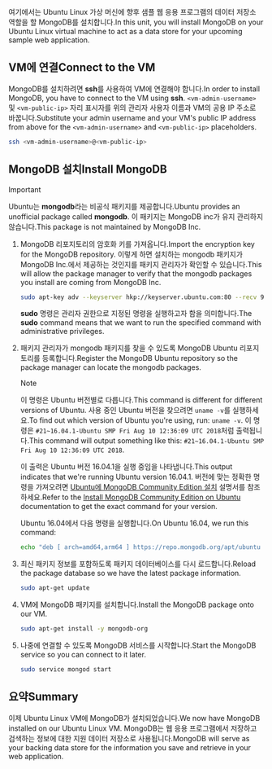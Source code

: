 <span data-ttu-id="547a1-101">여기에서는 Ubuntu Linux 가상 머신에 향후 샘플 웹 응용 프로그램의 데이터 저장소 역할을 할 MongoDB를 설치합니다.</span><span class="sxs-lookup"><span data-stu-id="547a1-101">In this unit, you will install MongoDB on your Ubuntu Linux virtual machine to act as a data store for your upcoming sample web application.</span></span>

## <a name="connect-to-the-vm"></a><span data-ttu-id="547a1-102">VM에 연결</span><span class="sxs-lookup"><span data-stu-id="547a1-102">Connect to the VM</span></span>

<span data-ttu-id="547a1-103">MongoDB를 설치하려면 **ssh**를 사용하여 VM에 연결해야 합니다.</span><span class="sxs-lookup"><span data-stu-id="547a1-103">In order to install MongoDB, you have to connect to the VM using **ssh**.</span></span> <span data-ttu-id="547a1-104">`<vm-admin-username>` 및 `<vm-public-ip>` 자리 표시자를 위의 관리자 사용자 이름과 VM의 공용 IP 주소로 바꿉니다.</span><span class="sxs-lookup"><span data-stu-id="547a1-104">Substitute your admin username and your VM's public IP address from above for the `<vm-admin-username>` and `<vm-public-ip>` placeholders.</span></span>

```bash
ssh <vm-admin-username>@<vm-public-ip>
```

## <a name="install-mongodb"></a><span data-ttu-id="547a1-105">MongoDB 설치</span><span class="sxs-lookup"><span data-stu-id="547a1-105">Install MongoDB</span></span>

> [!Important]
> <span data-ttu-id="547a1-106">Ubuntu는 **mongodb**라는 비공식 패키지를 제공합니다.</span><span class="sxs-lookup"><span data-stu-id="547a1-106">Ubuntu provides an unofficial package called **mongodb**.</span></span> <span data-ttu-id="547a1-107">이 패키지는 MongoDB inc가 유지 관리하지 않습니다.</span><span class="sxs-lookup"><span data-stu-id="547a1-107">This package is not maintained by MongoDB Inc.</span></span>

1. <span data-ttu-id="547a1-108">MongoDB 리포지토리의 암호화 키를 가져옵니다.</span><span class="sxs-lookup"><span data-stu-id="547a1-108">Import the encryption key for the MongoDB repository.</span></span> <span data-ttu-id="547a1-109">이렇게 하면 설치하는 mongodb 패키지가 MongoDB Inc.에서 제공하는 것인지를 패키지 관리자가 확인할 수 있습니다.</span><span class="sxs-lookup"><span data-stu-id="547a1-109">This will allow the package manager to verify that the mongodb packages you install are coming from MongoDB Inc.</span></span>

    ```bash
    sudo apt-key adv --keyserver hkp://keyserver.ubuntu.com:80 --recv 9DA31620334BD75D9DCB49F368818C72E52529D4
    ```

    <span data-ttu-id="547a1-110">**sudo** 명령은 관리자 권한으로 지정된 명령을 실행하고자 함을 의미합니다.</span><span class="sxs-lookup"><span data-stu-id="547a1-110">The **sudo** command means that we want to run the specified command with administrative privileges.</span></span>

1. <span data-ttu-id="547a1-111">패키지 관리자가 mongodb 패키지를 찾을 수 있도록 MongoDB Ubuntu 리포지토리를 등록합니다.</span><span class="sxs-lookup"><span data-stu-id="547a1-111">Register the MongoDB Ubuntu repository so the package manager can locate the mongodb packages.</span></span>

    > [!NOTE]
    > <span data-ttu-id="547a1-112">이 명령은 Ubuntu 버전별로 다릅니다.</span><span class="sxs-lookup"><span data-stu-id="547a1-112">This command is different for different versions of Ubuntu.</span></span> <span data-ttu-id="547a1-113">사용 중인 Ubuntu 버전을 찾으려면 `uname -v`를 실행하세요.</span><span class="sxs-lookup"><span data-stu-id="547a1-113">To find out which version of Ubuntu you're using, run: `uname -v`.</span></span>
    > <span data-ttu-id="547a1-114">이 명령은 `#21~16.04.1-Ubuntu SMP Fri Aug 10 12:36:09 UTC 2018`처럼 출력됩니다.</span><span class="sxs-lookup"><span data-stu-id="547a1-114">This command will output something like this: `#21~16.04.1-Ubuntu SMP Fri Aug 10 12:36:09 UTC 2018`.</span></span>
    >
    > <span data-ttu-id="547a1-115">이 출력은 Ubuntu 버전 16.04.1을 실행 중임을 나타냅니다.</span><span class="sxs-lookup"><span data-stu-id="547a1-115">This output indicates that we're running Ubuntu version 16.04.1.</span></span>
    > <span data-ttu-id="547a1-116">버전에 맞는 정확한 명령을 가져오려면 [Ubuntu에 MongoDB Community Edition 설치](https://docs.mongodb.com/manual/tutorial/install-mongodb-on-ubuntu/) 설명서를 참조하세요.</span><span class="sxs-lookup"><span data-stu-id="547a1-116">Refer to the [Install MongoDB Community Edition on Ubuntu](https://docs.mongodb.com/manual/tutorial/install-mongodb-on-ubuntu/) documentation to get the exact command for your version.</span></span>

    <span data-ttu-id="547a1-117">Ubuntu 16.04에서 다음 명령을 실행합니다.</span><span class="sxs-lookup"><span data-stu-id="547a1-117">On Ubuntu 16.04, we run this command:</span></span>

    ```bash
    echo "deb [ arch=amd64,arm64 ] https://repo.mongodb.org/apt/ubuntu xenial/mongodb-org/4.0 multiverse" | sudo tee /etc/apt/sources.list.d/mongodb-org-4.0.list
    ```

1. <span data-ttu-id="547a1-118">최신 패키지 정보를 포함하도록 패키지 데이터베이스를 다시 로드합니다.</span><span class="sxs-lookup"><span data-stu-id="547a1-118">Reload the package database so we have the latest package information.</span></span>

    ```bash
    sudo apt-get update
    ```

1. <span data-ttu-id="547a1-119">VM에 MongoDB 패키지를 설치합니다.</span><span class="sxs-lookup"><span data-stu-id="547a1-119">Install the MongoDB package onto our VM.</span></span>

    ```bash
    sudo apt-get install -y mongodb-org
    ```

1. <span data-ttu-id="547a1-120">나중에 연결할 수 있도록 MongoDB 서비스를 시작합니다.</span><span class="sxs-lookup"><span data-stu-id="547a1-120">Start the MongoDB service so you can connect to it later.</span></span>

    ```bash
    sudo service mongod start
    ```

## <a name="summary"></a><span data-ttu-id="547a1-121">요약</span><span class="sxs-lookup"><span data-stu-id="547a1-121">Summary</span></span>

<span data-ttu-id="547a1-122">이제 Ubuntu Linux VM에 MongoDB가 설치되었습니다.</span><span class="sxs-lookup"><span data-stu-id="547a1-122">We now have MongoDB installed on our Ubuntu Linux VM.</span></span> <span data-ttu-id="547a1-123">MongoDB는 웹 응용 프로그램에서 저장하고 검색하는 정보에 대한 지원 데이터 저장소로 사용됩니다.</span><span class="sxs-lookup"><span data-stu-id="547a1-123">MongoDB will serve as your backing data store for the information you save and retrieve in your web application.</span></span>